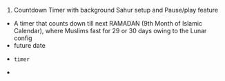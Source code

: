 1.  Countdown Timer with background Sahur setup and Pause/play feature 
-    A timer that counts down till next RAMADAN  (9th Month of Islamic Calendar), where Muslims fast for 29 or 30 days owing to the Lunar config
-    future date
-     timer
-
